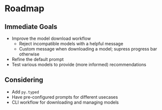 # Roadmap

## Immediate Goals

- Improve the model download workflow
  - Reject incompatible models with a helpful message
  - Custom message when downloading a model; supress progress bar otherwise
- Refine the default prompt
- Test various models to provide (more informed) recommendations

## Considering

- Add `py.typed`
- Have pre-configured prompts for different usecases
- CLI workflow for downloading and managing models

